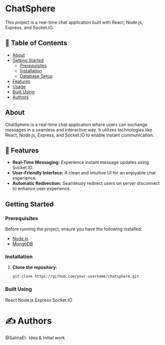 # ChatSphere

This project is a real-time chat application built with React, Node.js, Express, and Socket.IO.

## 📝 Table of Contents

- [About](#about)
- [Getting Started](#getting-started)
  - [Prerequisites](#prerequisites)
  - [Installation](#installation)
  - [Database Setup](#database-setup)
- [Features](#features)
- [Usage](#usage)
- [Built Using](#built-using)
- [Authors](#authors)

## About

ChatSphere is a real-time chat application where users can exchange messages in a seamless and interactive way. It utilizes technologies like React, Node.js, Express, and Socket.IO to enable instant communication.

## 🚀 Features

- **Real-Time Messaging:** Experience instant message updates using Socket.IO.
- **User-Friendly Interface:** A clean and intuitive UI for an enjoyable chat experience.
- **Automatic Redirection:** Seamlessly redirect users on server disconnect to enhance user experience.

## Getting Started

### Prerequisites

Before running the project, ensure you have the following installed:

- [Node.js](https://nodejs.org/)
- [MongoDB](https://www.mongodb.com/try/download/community)

### Installation

1. **Clone the repository:**

   ```bash
   git clone https://github.com/your-username/chatsphere.git
   
###   Built Using
React
Node.js
Express
Socket.IO 

# ✍️ Authors
 @SalmaEl- Idea & Initial work
